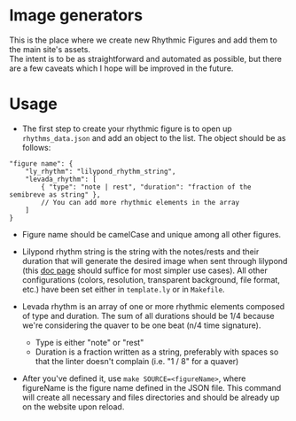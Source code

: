 # Image generators  
This is the place where we create new Rhythmic Figures and add them to the main site's assets.  
The intent is to be as straightforward and automated as possible, but there are a few caveats which I hope will be improved in the future.  

# Usage  
- The first step to create your rhythmic figure is to open up `rhythms_data.json` and add an object to the list. The object should be as follows:  
```jsonc
"figure name": {
    "ly_rhythm": "lilypond_rhythm_string",
    "levada_rhythm": [
        { "type": "note | rest", "duration": "fraction of the semibreve as string" },
        // You can add more rhythmic elements in the array
    ]
}
```  
- Figure name should be camelCase and unique among all other figures.  
- Lilypond rhythm string is the string with the notes/rests and their duration that will generate the desired image when sent through lilypond (this [doc page](http://lilypond.org/doc/v2.20/Documentation/notation/writing-rhythms) should suffice for most simpler use cases). All other configurations (colors, resolution, transparent background, file format, etc.) have been set either in `template.ly` or in `Makefile`.  
- Levada rhythm is an array of one or more rhythmic elements composed of type and duration. The sum of all durations should be 1/4 because we're considering the quaver to be one beat (n/4 time signature).  
    - Type is either "note" or "rest"  
    - Duration is a fraction written as a string, preferably with spaces so that the linter doesn't complain (i.e. "1 / 8" for a quaver)  
  
- After you've defined it, use `make SOURCE=<figureName>`, where figureName is the figure name defined in the JSON file. This command will create all necessary and files directories and should be already up on the website upon reload.